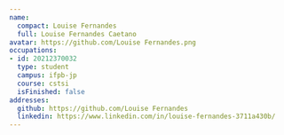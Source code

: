 ```yaml
---
name:
  compact: Louise Fernandes
  full: Louise Fernandes Caetano
avatar: https://github.com/Louise Fernandes.png
occupations:
- id: 20212370032
  type: student
  campus: ifpb-jp
  course: cstsi
  isFinished: false
addresses:
  github: https://github.com/Louise Fernandes
  linkedin: https://www.linkedin.com/in/louise-fernandes-3711a430b/
---
```

